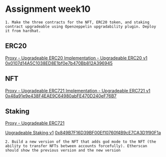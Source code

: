 # Assignment week10

    1. Make the three contracts for the NFT, ERC20 token, and staking contract upgradeable using Openzeppelin upgradability plugin. Deploy it from hardhat.

## ERC20

[Proxy - Upgradeable ERC20 ](https://mumbai.polygonscan.com/address/0x0107d14a5c1038ed8e1bf0e7b470bb812a396945#code)
[Implementation - Upgradeable ERC20 v1](./contracts/UpgradeableERC20.sol)
[0x0107d14A5C1038ED8E1bf0e7b470Bb812A396945](https://mumbai.polygonscan.com/address/0x80433a85A31fF3A7693566A859aFe799522875c6#code)

## NFT

[Proxy - Upgradeable ERC721 ](https://mumbai.polygonscan.com/address/0x48a91e9e438f4eae9c64980abfe470d240ef76b7#code)
[Implementation - Upgradeable ERC721 v1](./contracts/UpgradeableNFT.sol)
[0x48a91e9e438F4EAE9C64980abFE470D240eF76B7](https://mumbai.polygonscan.com/address/0x93720C489f926a757C41b8F3AC7c85e404BFd3f5#code)

## Staking

[Proxy - Upgradeable ERC721 ](https://mumbai.polygonscan.com/address/0x48a91e9e438f4eae9c64980abfe470d240ef76b7#code)

[Upgradeable Staking v1](./contracts/UpgradeableStaking.sol)
[0x849B7F16D39BF00Ef10760f4B9cE7CA3D1f90F1a](https://mumbai.polygonscan.com/address/0xdB6Ef0C7b10673F41Dc178d4CC68a0AeAc282Aa1#code)

    2. Build a new version of the NFT that adds god mode to the NFT (the ability to transfer NFTs between accounts forcefully). Etherscan should show the previous version and the new version
